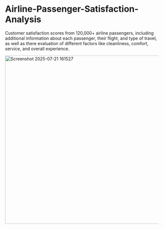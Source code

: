 # Airline-Passenger-Satisfaction-Analysis
Customer satisfaction scores from 120,000+ airline passengers, including additional information about each passenger, their flight, and type of travel, as well as there evaluation of different factors like cleanliness, comfort, service, and overall experience.

<img width="1785" height="549" alt="Screenshot 2025-07-21 161527" src="https://github.com/user-attachments/assets/dab9b478-8962-4f4d-9016-9fab3c3d80f8" />
